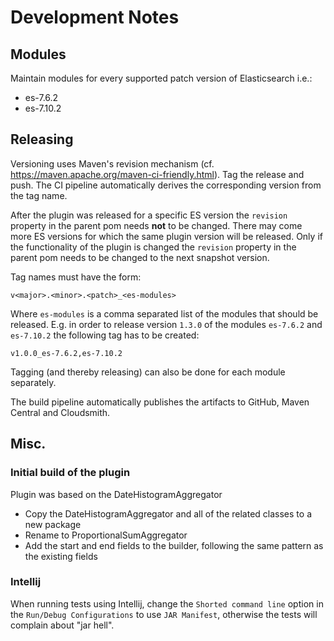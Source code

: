 # Development Notes

## Modules

Maintain modules for every supported patch version of Elasticsearch i.e.:
* es-7.6.2
* es-7.10.2


## Releasing

Versioning uses Maven's revision mechanism (cf. https://maven.apache.org/maven-ci-friendly.html). Tag the release and push. The CI pipeline automatically derives the corresponding version from the tag name.

After the plugin was released for a specific ES version the `revision` property in the parent pom needs **not** to be changed. There may come more ES versions for which the same plugin version will be released. Only if the functionality of the plugin is changed the `revision` property in the parent pom needs to be changed to the next snapshot version.
 
Tag names must have the form:

```
v<major>.<minor>.<patch>_<es-modules>
```

Where `es-modules` is a comma separated list of the modules that should be released. E.g. in order to release version `1.3.0` of the modules `es-7.6.2` and `es-7.10.2` the following tag has to be created:

```
v1.0.0_es-7.6.2,es-7.10.2
```

Tagging (and thereby releasing) can also be done for each module separately. 

The build pipeline automatically publishes the artifacts to GitHub, Maven Central and Cloudsmith.

## Misc.

### Initial build of the plugin

Plugin was based on the DateHistogramAggregator

* Copy the DateHistogramAggregator and all of the related classes to a new package
* Rename to ProportionalSumAggregator
* Add the start and end fields to the builder, following the same pattern as the existing fields


### Intellij

When running tests using Intellij, change the `Shorted command line` option in the `Run/Debug Configurations` to use `JAR Manifest`, otherwise the tests will complain about "jar hell".

